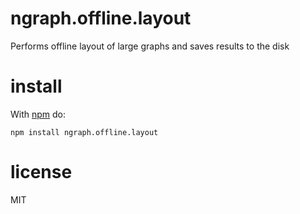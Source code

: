 # ngraph.offline.layout

Performs offline layout of large graphs and saves results to the disk

# install

With [npm](https://npmjs.org) do:

```
npm install ngraph.offline.layout
```

# license

MIT
